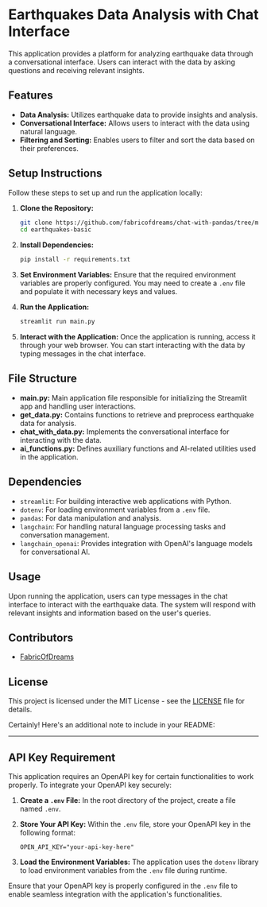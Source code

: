 # Earthquakes Data Analysis with Chat Interface

This application provides a platform for analyzing earthquake data through a conversational interface. Users can interact with the data by asking questions and receiving relevant insights.

## Features

- **Data Analysis:** Utilizes earthquake data to provide insights and analysis.
- **Conversational Interface:** Allows users to interact with the data using natural language.
- **Filtering and Sorting:** Enables users to filter and sort the data based on their preferences.

## Setup Instructions

Follow these steps to set up and run the application locally:

1. **Clone the Repository:**
   ```bash
   git clone https://github.com/fabricofdreams/chat-with-pandas/tree/main
   cd earthquakes-basic
   ```

2. **Install Dependencies:**
   ```bash
   pip install -r requirements.txt
   ```

3. **Set Environment Variables:**
   Ensure that the required environment variables are properly configured. You may need to create a `.env` file and populate it with necessary keys and values.

4. **Run the Application:**
   ```bash
   streamlit run main.py
   ```

5. **Interact with the Application:**
   Once the application is running, access it through your web browser. You can start interacting with the data by typing messages in the chat interface.

## File Structure

- **main.py:** Main application file responsible for initializing the Streamlit app and handling user interactions.
- **get_data.py:** Contains functions to retrieve and preprocess earthquake data for analysis.
- **chat_with_data.py:** Implements the conversational interface for interacting with the data.
- **ai_functions.py:** Defines auxiliary functions and AI-related utilities used in the application.

## Dependencies

- `streamlit`: For building interactive web applications with Python.
- `dotenv`: For loading environment variables from a `.env` file.
- `pandas`: For data manipulation and analysis.
- `langchain`: For handling natural language processing tasks and conversation management.
- `langchain_openai`: Provides integration with OpenAI's language models for conversational AI.

## Usage

Upon running the application, users can type messages in the chat interface to interact with the earthquake data. The system will respond with relevant insights and information based on the user's queries.

## Contributors

- [FabricOfDreams](mailto:fernando.robledoruiz@gmail.com)

## License

This project is licensed under the MIT License - see the [LICENSE](LICENSE) file for details.

Certainly! Here's an additional note to include in your README:

---

## API Key Requirement

This application requires an OpenAPI key for certain functionalities to work properly. To integrate your OpenAPI key securely:

1. **Create a `.env` File:**
   In the root directory of the project, create a file named `.env`.

2. **Store Your API Key:**
   Within the `.env` file, store your OpenAPI key in the following format:
   ```
   OPEN_API_KEY="your-api-key-here"
   ```

3. **Load the Environment Variables:**
   The application uses the `dotenv` library to load environment variables from the `.env` file during runtime.

Ensure that your OpenAPI key is properly configured in the `.env` file to enable seamless integration with the application's functionalities.
